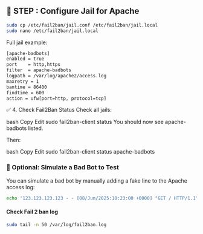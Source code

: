 ## 🔧 STEP : Configure Jail for Apache
```bash
sudo cp /etc/fail2ban/jail.conf /etc/fail2ban/jail.local
sudo nano /etc/fail2ban/jail.local
```
Full jail example:
```bash
[apache-badbots]
enabled = true
port    = http,https
filter  = apache-badbots
logpath = /var/log/apache2/access.log
maxretry = 1
bantime = 86400
findtime = 600
action = ufw[port=http, protocol=tcp]
```
✅ 4. Check Fail2Ban Status
Check all jails:

bash
Copy
Edit
sudo fail2ban-client status
You should now see apache-badbots listed.

Then:

bash
Copy
Edit
sudo fail2ban-client status apache-badbots
### 🧪 Optional: Simulate a Bad Bot to Test
You can simulate a bad bot by manually adding a fake line to the Apache access log:
```bash
echo '123.123.123.123 - - [08/Jun/2025:10:23:00 +0000] "GET / HTTP/1.1" 200 2326 "-" "Jorgee"' | 
```
#### Check Fail 2 ban log 
```bash
sudo tail -n 50 /var/log/fail2ban.log
```
